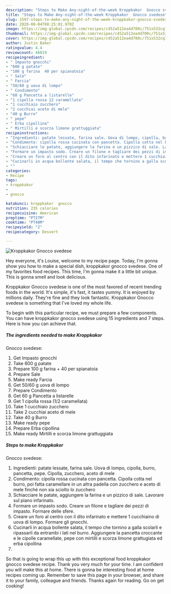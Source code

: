 ```yaml
---
description: "Steps to Make Any-night-of-the-week Kroppkakor  Gnocco svedese"
title: "Steps to Make Any-night-of-the-week Kroppkakor  Gnocco svedese"
slug: 1597-steps-to-make-any-night-of-the-week-kroppkakor-gnocco-svedese
date: 2020-08-04T08:25:01.970Z
image: https://img-global.cpcdn.com/recipes/c452a512ea4d700c/751x532cq70/kroppkakor-gnocco-svedese-recipe-main-photo.jpg
thumbnail: https://img-global.cpcdn.com/recipes/c452a512ea4d700c/751x532cq70/kroppkakor-gnocco-svedese-recipe-main-photo.jpg
cover: https://img-global.cpcdn.com/recipes/c452a512ea4d700c/751x532cq70/kroppkakor-gnocco-svedese-recipe-main-photo.jpg
author: Justin Baker
ratingvalue: 4.4
reviewcount: 46019
recipeingredient:
- " Impasto gnocchi"
- "600 g patate"
- "100 g farina  40 per spianatoia"
- " Sale"
- " Farcia"
- "50/60 g uova di lompo"
- " Condimento"
- "60 g Pancetta a listarelle"
- "1 cipolla rossa 12 caramellata"
- "1 cucchiaio zucchero"
- "2 cucchiai aceto di mele"
- "40 g Burro"
- " pepe"
- " Erba cipollina"
- " Mirtilli e scorza limone grattuggiata"
recipeinstructions:
- "Ingredienti: patate lessate, farina sale. Uova di lompo, cipolla, burro, pancetta, pepe. Cipolla, zucchero, aceto di mele"
- "Condimento: cipolla rossa cucinata con pancetta. Cipolla cotta nel burro, poi fatta caramellare in un altra padella con zucchero e aceto di mele finché non sia sciolto lo zucchero"
- "Schiacciare le patate, aggiungere la farina e un pizzico di sale. Lavorare sul piano infarinato."
- "Formare un impasto sodo. Creare un filone e tagliare dei pezzi di impasto. Formare delle sfere."
- "Creare un foro al centro con il dito infarinato e mettere 1 cucchiaino di uova di lompo. Formare gli gnocchi."
- "Cucinarli in acqua bollente salata, il tempo che tornino a galla scolarli e ripassarli da entrambi i lati nel burro. Aggiungere la pancetta croccante e le cipolle caramellate, pepe con mirtilli e scorza limone grattugiata ed erba cipollina"
- ""
categories:
- Recipe
tags:
- kroppkakor
- 
- gnocco

katakunci: kroppkakor  gnocco 
nutrition: 235 calories
recipecuisine: American
preptime: "PT27M"
cooktime: "PT40M"
recipeyield: "2"
recipecategory: Dessert

---
```



![Kroppkakor 
Gnocco svedese](https://img-global.cpcdn.com/recipes/c452a512ea4d700c/751x532cq70/kroppkakor-gnocco-svedese-recipe-main-photo.jpg)

Hey everyone, it's Louise, welcome to my recipe page. Today, I'm gonna show you how to make a special dish, kroppkakor 
gnocco svedese. One of my favorites food recipes. This time, I'm gonna make it a little bit unique. This is gonna smell and look delicious.



Kroppkakor 
Gnocco svedese is one of the most favored of recent trending foods in the world. It's simple, it's fast, it tastes yummy. It is enjoyed by millions daily. They're fine and they look fantastic. Kroppkakor 
Gnocco svedese is something that I've loved my whole life.


To begin with this particular recipe, we must prepare a few components. You can have kroppkakor 
gnocco svedese using 15 ingredients and 7 steps. Here is how you can achieve that.

<!--inarticleads1-->

##### The ingredients needed to make Kroppkakor 
Gnocco svedese:

1. Get  Impasto gnocchi
1. Take 600 g patate
1. Prepare 100 g farina + 40 per spianatoia
1. Prepare  Sale
1. Make ready  Farcia
1. Get 50/60 g uova di lompo
1. Prepare  Condimento
1. Get 60 g Pancetta a listarelle
1. Get 1 cipolla rossa (1/2 caramellata)
1. Take 1 cucchiaio zucchero
1. Take 2 cucchiai aceto di mele
1. Take 40 g Burro
1. Make ready  pepe
1. Prepare  Erba cipollina
1. Make ready  Mirtilli e scorza limone grattuggiata




<!--inarticleads2-->

##### Steps to make Kroppkakor 
Gnocco svedese:

1. Ingredienti: patate lessate, farina sale. Uova di lompo, cipolla, burro, pancetta, pepe. Cipolla, zucchero, aceto di mele
1. Condimento: cipolla rossa cucinata con pancetta. Cipolla cotta nel burro, poi fatta caramellare in un altra padella con zucchero e aceto di mele finché non sia sciolto lo zucchero
1. Schiacciare le patate, aggiungere la farina e un pizzico di sale. Lavorare sul piano infarinato.
1. Formare un impasto sodo. Creare un filone e tagliare dei pezzi di impasto. Formare delle sfere.
1. Creare un foro al centro con il dito infarinato e mettere 1 cucchiaino di uova di lompo. Formare gli gnocchi.
1. Cucinarli in acqua bollente salata, il tempo che tornino a galla scolarli e ripassarli da entrambi i lati nel burro. Aggiungere la pancetta croccante e le cipolle caramellate, pepe con mirtilli e scorza limone grattugiata ed erba cipollina
1. 




So that is going to wrap this up with this exceptional food kroppkakor 
gnocco svedese recipe. Thank you very much for your time. I am confident you will make this at home. There is gonna be interesting food at home recipes coming up. Remember to save this page in your browser, and share it to your family, colleague and friends. Thanks again for reading. Go on get cooking!
